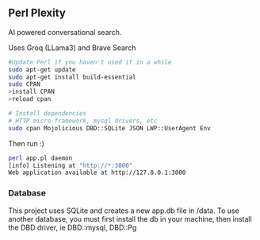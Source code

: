 ## Perl Plexity

AI powered conversational search.

Uses Groq (LLama3) and Brave Search


```bash
#Update Perl if you haven't used it in a while
sudo apt-get update
sudo apt-get install build-essential
sudo CPAN 
>install CPAN
>reload cpan

# Install dependencies
# HTTP micro-framework, mysql drivers, etc
sudo cpan Mojolicious DBD::SQLite JSON LWP::UserAgent Env
```

Then run :)

```bash
perl app.pl daemon
[info] Listening at "http://*:3000"
Web application available at http://127.0.0.1:3000
```

### Database
This project uses SQLite and creates a new app.db file in /data. To use another database, you must first install the db in your machine, then install the DBD driver, ie DBD::mysql, DBD::Pg
